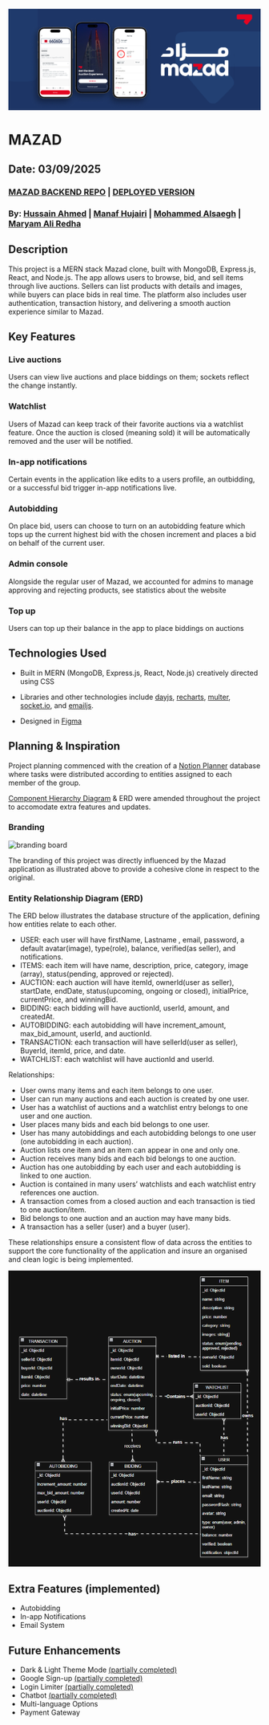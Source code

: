 ![header](/public/design-images/banner.png)

# MAZAD

## Date: 03/09/2025

### [MAZAD BACKEND REPO](https://github.com/hussainmohd03/mazad-backend) | [DEPLOYED VERSION](http://mazad-bh.surge.sh/)

### By: [Hussain Ahmed](https://github.com/hussainmohd03) | [Manaf Hujairi](https://github.com/Manaf-10) | [Mohammed Alsaegh](https://github.com/MohamedAlsaegh) | [Maryam Ali Redha](https://github.com/maryamalihasanebrahim)

## **Description**
This project is a MERN stack Mazad clone, built with MongoDB, Express.js, React, and Node.js. The app allows users to browse, bid, and sell items through live auctions. Sellers can list products with details and images, while buyers can place bids in real time. The platform also includes user authentication, transaction history, and delivering a smooth auction experience similar to Mazad.

## **Key Features**
### **Live auctions** 
Users can view live auctions and place biddings on them; sockets reflect the change instantly. 

### **Watchlist** 
Users of Mazad can keep track of their favorite auctions via a watchlist feature. Once the auction is closed (meaning sold) it will be automatically removed and the user will be notified.

### **In-app notifications** 
Certain events in the application like edits to a users profile, an outbidding, or a successful bid trigger in-app notifications live.

### **Autobidding** 
On place bid, users can choose to turn on an autobidding feature which tops up the current highest bid with the chosen increment and places a bid on behalf of the current user.

### **Admin console** 
Alongside the regular user of Mazad, we accounted for admins to manage approving and rejecting products, see statistics about the website

### **Top up** 
Users can top up their balance in the app to place biddings on auctions

## **Technologies Used**

- Built in MERN (MongoDB, Express.js, React, Node.js) creatively directed using CSS

- Libraries and other technologies include [dayjs](https://day.js.org/), [recharts](https://recharts.org/en-US), [multer](https://www.npmjs.com/package/multer), [socket.io](https://socket.io/docs/v4/), and [emailjs](https://www.emailjs.com/).

- Designed in [Figma](https://www.figma.com/design/6Qd1w4GM21mcFWZkxZ3Pht/Mazad?node-id=0-1&t=UKvIVKRsOu3QsRXZ-1)

## **Planning & Inspiration**

Project planning commenced with the creation of a [Notion Planner](https://www.notion.so/Mazad-2562d10679d68003b85cd8988bd70bb2?source=copy_link) database where tasks were distributed according to entities assigned to each member of the group.

[Component Hierarchy Diagram](https://www.canva.com/design/DAGwokIeK7M/8g7vGFOHSABMzxOSa5yo2g/edit?utm_content=DAGwokIeK7M&utm_campaign=designshare&utm_medium=link2&utm_source=sharebutton) & ERD were amended throughout the project to accomodate extra features and updates.

### **Branding**

![branding board](/public/design-images/branding.png)

The branding of this project was directly influenced by the Mazad application as illustrated above to provide a cohesive clone in respect to the original.

### **Entity Relationship Diagram (ERD)**
The ERD below illustrates the database structure of the application, defining how entities relate to each other.

- USER: each user will have firstName, Lastname , email, password, a default avatar(image), type(role), balance, verified(as seller), and notifications.
- ITEMS: each item will have name, description, price, category, image (array), status(pending, approved or rejected).
- AUCTION: each auction will have itemId, ownerId(user as seller), startDate, endDate, status(upcoming, ongoing or closed), initialPrice, currentPrice, and winningBid.
- BIDDING: each bidding will have auctionId, userId, amount, and createdAt.
- AUTOBIDDING: each autobidding will have increment_amount, max_bid_amount, userId, and auctionId.
- TRANSACTION: each transaction will have sellerId(user as seller), BuyerId, itemId, price, and date.
- WATCHLIST: each watchlist will have auctionId and userId.

Relationships:
- User owns many items and each item belongs to one user.
- User can run many auctions and each auction is created by one user.
- User has a watchlist of auctions and a watchlist entry belongs to one user and one auction.
- User places many bids and each bid belongs to one user.
- User has many autobiddings and each autobidding belongs to one user (one autobidding in each auction).
- Auction lists one item and an item can appear in one and only one.
- Auction receives many bids and each bid belongs to one auction.
- Auction has one autobidding by each user and each autobidding is linked to one auction.
- Auction is contained in many users’ watchlists and each watchlist entry references one auction.
- A transaction comes from a closed auction and each transaction is tied to one auction/item.
- Bid belongs to one auction and an auction may have many bids.
- A transaction has a seller (user) and a buyer (user).

These relationships ensure a consistent flow of data across the entities to support the core functionality of the application and insure an organised and clean logic is being implemented.


![erd](/public/design-images/image.png)

## **Extra Features (implemented)**

- Autobidding
- In-app Notifications
- Email System

## **Future Enhancements**

- Dark & Light Theme Mode [(partially completed)](https://github.com/MohamedAlsaegh)
- Google Sign-up [(partially completed)](https://github.com/hussainmohd03)
- Login Limiter [(partially completed)](https://github.com/hussainmohd03)
- Chatbot [(partially completed)](https://github.com/hussainmohd03)
- Multi-language Options
- Payment Gateway

